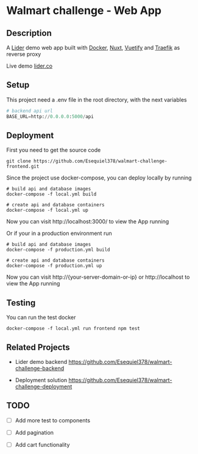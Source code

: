 # Walmart challenge - Web App

## Description

A [Lider](https://www.lider.cl/supermercado/) demo web
app built with [Docker](https://www.docker.com/why-docker),
[Nuxt](https://nuxtjs.org/), [Vuetify](https://vuetifyjs.com/en/)
and [Traefik](https://doc.traefik.io/traefik/) as reverse proxy

Live demo [lider.co](http://165.22.3.102)

## Setup

This project need a .env file in the root directory, with the next variables

```Python
# backend api url
BASE_URL=http://0.0.0.0:5000/api
```

## Deployment

First you need to get the source code

```shell
git clone https://github.com/Esequiel378/walmart-challenge-frontend.git
```

Since the project use docker-compose, you can deploy locally by running

```shell
# build api and database images
docker-compose -f local.yml build

# create api and database containers
docker-compose -f local.yml up
```

Now you can visit http://localhost:3000/ to view the App running

Or if your in a production environment run

```shell
# build api and database images
docker-compose -f production.yml build

# create api and database containers
docker-compose -f production.yml up
```

Now you can visit http://{your-server-domain-or-ip} or
http://localhost to view the App running

## Testing

You can run the test docker

```shell
docker-compose -f local.yml run frontend npm test
```

## Related Projects

+ Lider demo backend https://github.com/Esequiel378/walmart-challenge-backend

+ Deployment solution https://github.com/Esequiel378/walmart-challenge-deployment

## TODO

- [ ] Add more test to components

- [ ] Add pagination

- [ ] Add cart functionality
